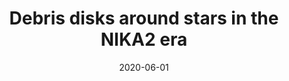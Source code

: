 ---
title: "Debris disks around stars in the NIKA2 era"
collection: "publications"
category: "co_procs"
permalink: /publications/2020EPJWC22800015L
link: https://ui.adsabs.harvard.edu/abs/2020EPJWC.22800015L/abstract
date: 2020-06-01
venue: "mm Universe @ NIKA2 - Observing the mm Universe with the NIKA2 Camera"
citation: "Roussel, H., Ponthieu, N., Adam, R., et al. (2020), mm Universe @ NIKA2 - Observing the mm Universe with the NIKA2 Camera, 228, 00024."
---